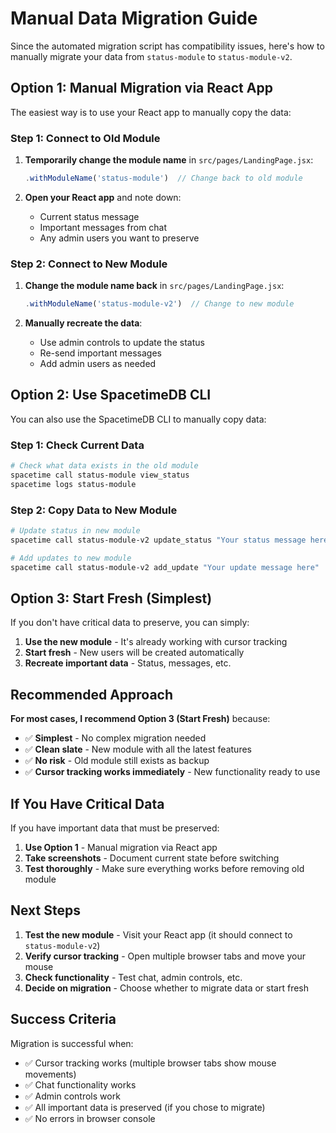 # Manual Data Migration Guide

Since the automated migration script has compatibility issues, here's how to manually migrate your data from `status-module` to `status-module-v2`.

## Option 1: Manual Migration via React App

The easiest way is to use your React app to manually copy the data:

### Step 1: Connect to Old Module

1. **Temporarily change the module name** in `src/pages/LandingPage.jsx`:
   ```javascript
   .withModuleName('status-module')  // Change back to old module
   ```

2. **Open your React app** and note down:
   - Current status message
   - Important messages from chat
   - Any admin users you want to preserve

### Step 2: Connect to New Module

1. **Change the module name back** in `src/pages/LandingPage.jsx`:
   ```javascript
   .withModuleName('status-module-v2')  // Change to new module
   ```

2. **Manually recreate the data**:
   - Use admin controls to update the status
   - Re-send important messages
   - Add admin users as needed

## Option 2: Use SpacetimeDB CLI

You can also use the SpacetimeDB CLI to manually copy data:

### Step 1: Check Current Data

```bash
# Check what data exists in the old module
spacetime call status-module view_status
spacetime logs status-module
```

### Step 2: Copy Data to New Module

```bash
# Update status in new module
spacetime call status-module-v2 update_status "Your status message here"

# Add updates to new module
spacetime call status-module-v2 add_update "Your update message here"
```

## Option 3: Start Fresh (Simplest)

If you don't have critical data to preserve, you can simply:

1. **Use the new module** - It's already working with cursor tracking
2. **Start fresh** - New users will be created automatically
3. **Recreate important data** - Status, messages, etc.

## Recommended Approach

**For most cases, I recommend Option 3 (Start Fresh)** because:

- ✅ **Simplest** - No complex migration needed
- ✅ **Clean slate** - New module with all the latest features
- ✅ **No risk** - Old module still exists as backup
- ✅ **Cursor tracking works immediately** - New functionality ready to use

## If You Have Critical Data

If you have important data that must be preserved:

1. **Use Option 1** - Manual migration via React app
2. **Take screenshots** - Document current state before switching
3. **Test thoroughly** - Make sure everything works before removing old module

## Next Steps

1. **Test the new module** - Visit your React app (it should connect to `status-module-v2`)
2. **Verify cursor tracking** - Open multiple browser tabs and move your mouse
3. **Check functionality** - Test chat, admin controls, etc.
4. **Decide on migration** - Choose whether to migrate data or start fresh

## Success Criteria

Migration is successful when:

- ✅ Cursor tracking works (multiple browser tabs show mouse movements)
- ✅ Chat functionality works
- ✅ Admin controls work
- ✅ All important data is preserved (if you chose to migrate)
- ✅ No errors in browser console 
